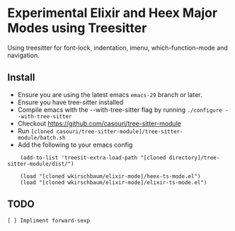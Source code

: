 # Experimental Elixir and Heex Major Modes using Treesitter

Using treesitter for font-lock, indentation, imenu,
which-function-mode and navigation.

## Install

- Ensure you are using the latest emacs `emacs-29` branch or later. 
- Ensure you have tree-sitter installed
- Compile emacs with the --with-tree-sitter flag by running `./configure --with-tree-sitter`
- Checkout https://github.com/casouri/tree-sitter-module
- Run `[cloned casouri/tree-sitter-module]/tree-sitter-module/batch.sh`
- Add the following to your emacs config

```elisp
    (add-to-list 'treesit-extra-load-path "[cloned directory]/tree-sitter-module/dist/")
    
    (load "[cloned wkirschbaum/elixir-mode]/heex-ts-mode.el")
    (load "[cloned wkirschbaum/elixir-mode]/elixir-ts-mode.el")
```

## TODO

    [ ] Impliment forward-sexp
